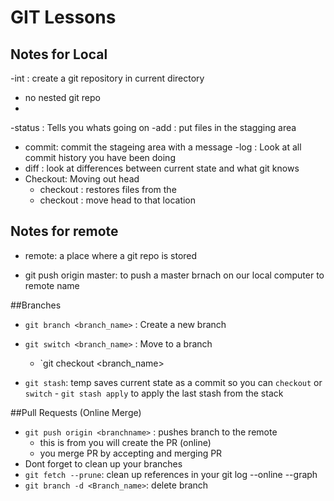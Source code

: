 
# GIT Lessons

## Notes for Local 

-int : create a git repository in current directory
  - no nested git repo
  - 
-status : Tells you whats going on
-add : put files in the stagging area
- commit: commit the stageing area with a message
-log : Look at all commit history you have been doing
- diff : look at differences between current state and what git knows
- Checkout: Moving out head
     - checkout <HASH> <file> : restores files from the <hash>
     - checkout <HASH> : move head to that location

## Notes for remote
- remote: a place where a git repo is stored

- git push origin master: to push a master brnach on our local computer to remote name

##Branches

- `git branch <branch_name>` : Create a new branch
- `git switch <branch_name>` : Move to a branch
    - `git checkout <branch_name>

- `git stash`: temp saves current state as a commit so you can `checkout` or `switch`
      - `git stash apply` to apply the last stash from the stack

##Pull Requests (Online Merge)

- `git push origin <branchname>` : pushes branch to the remote
     - this is from you will create the PR (online)
     - you merge PR by accepting and merging PR
- Dont forget to clean up your branches
- `git fetch --prune`: clean up references in your git log --online --graph
- `git branch -d <Branch_name>`: delete branch

